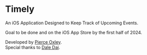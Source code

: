 # Timely
An iOS Application Designed to Keep Track of Upcoming Events.

Goal to be done and on the iOS App Store by the first half of 2024.

Developed by [Pierce Oxley](https://github.com/Parcley27).\
Special thanks to [Dale Dai](https://github.com/CouldNot).
